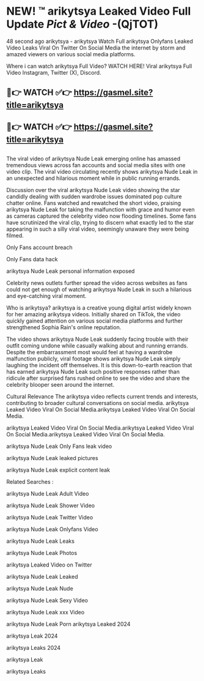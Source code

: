 # NEW! ™ arikytsya Leaked Video Full Update *Pict & Video* -(QjTOT)
48 second ago arikytsya - arikytsya Watch Full arikytsya Onlyfans Leaked Video Leaks Viral On Twitter On Social Media the internet by storm and amazed viewers on various social media platforms.

Where i can watch arikytsya Full Video? WATCH HERE! Viral arikytsya Full Video Instagram, Twitter (X), Discord.

## 🔴👉 WATCH ✅👉 https://gasmel.site?title=arikytsya
## 🔴👉 WATCH ✅👉 https://gasmel.site?title=arikytsya
##

The viral video of arikytsya Nude Leak emerging online has amassed tremendous views across fan accounts and social media sites with one video clip. The viral video circulating recently shows arikytsya Nude Leak in an unexpected and hilarious moment while in public running errands.


Discussion over the viral arikytsya Nude Leak video showing the star candidly dealing with sudden wardrobe issues dominated pop culture chatter online. Fans watched and rewatched the short video, praising arikytsya Nude Leak for taking the malfunction with grace and humor even as cameras captured the celebrity video now flooding timelines. Some fans have scrutinized the viral clip, trying to discern what exactly led to the star appearing in such a silly viral video, seemingly unaware they were being filmed.


Only Fans account breach

Only Fans data hack

arikytsya Nude Leak personal information exposed

Celebrity news outlets further spread the video across websites as fans could not get enough of watching arikytsya Nude Leak in such a hilarious and eye-catching viral moment.


Who is arikytsya? arikytsya is a creative young digital artist widely known for her amazing arikytsya videos. Initially shared on TikTok, the video quickly gained attention on various social media platforms and further strengthened Sophia Rain's online reputation.

The video shows arikytsya Nude Leak suddenly facing trouble with their outfit coming undone while casually walking about and running errands. Despite the embarrassment most would feel at having a wardrobe malfunction publicly, viral footage shows arikytsya Nude Leak simply laughing the incident off themselves. It is this down-to-earth reaction that has earned arikytsya Nude Leak such positive responses rather than ridicule after surprised fans rushed online to see the video and share the celebrity blooper seen around the internet.

Cultural Relevance The arikytsya video reflects current trends and interests, contributing to broader cultural conversations on social media.
arikytsya Leaked Video Viral On Social Media.arikytsya Leaked Video Viral On Social Media.

arikytsya Leaked Video Viral On Social Media.arikytsya Leaked Video Viral On Social Media.arikytsya Leaked Video Viral On Social Media.

arikytsya Nude Leak Only Fans leak video

arikytsya Nude Leak leaked pictures

arikytsya Nude Leak explicit content leak

Related Searches :


arikytsya Nude Leak Adult Video

arikytsya Nude Leak Shower Video

arikytsya Nude Leak Twitter Video

arikytsya Nude Leak Onlyfans Video

arikytsya Nude Leak Leaks

arikytsya Nude Leak Photos

arikytsya Leaked Video on Twitter

arikytsya Nude Leak Leaked

arikytsya Nude Leak Nude

arikytsya Nude Leak Sexy Video

arikytsya Nude Leak xxx Video

arikytsya Nude Leak Porn
arikytsya Leaked 2024

arikytsya Leak 2024

arikytsya Leaks 2024

arikytsya Leak

arikytsya Leaks
